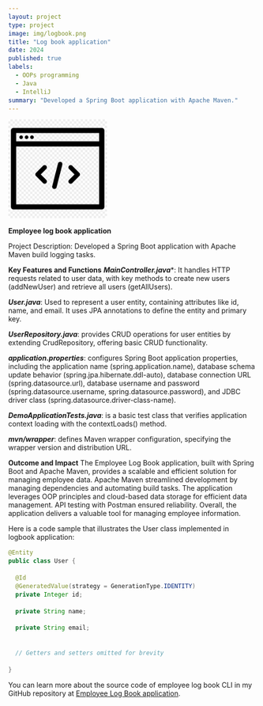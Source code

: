 ```yaml
---
layout: project
type: project
image: img/logbook.png
title: "Log book application"
date: 2024
published: true
labels:
  - OOPs programming
  - Java
  - IntelliJ
summary: "Developed a Spring Boot application with Apache Maven."
---
```


<div class="text-center p-4">
  <img width="200px" src="../img/cli.png" class="img-thumbnail" >
</div>

**Employee log book application**

Project Description:
Developed a Spring Boot application with Apache Maven build logging tasks.

**Key Features and Functions**
***MainController.java****: It handles HTTP requests related to user data, with key methods to create new users (addNewUser) and retrieve all users (getAllUsers).

***User.java***: Used to represent a user entity, containing attributes like id, name, and email. It uses JPA annotations to define the entity and primary key.

***UserRepository.java***: provides CRUD operations for user entities by extending CrudRepository, offering basic CRUD functionality.

***application.properties***: configures Spring Boot application properties, including the application name (spring.application.name), database schema update behavior (spring.jpa.hibernate.ddl-auto), database connection URL (spring.datasource.url), database username and password (spring.datasource.username, spring.datasource.password), and JDBC driver class (spring.datasource.driver-class-name).

***DemoApplicationTests.java***: is a basic test class that verifies application context loading with the contextLoads() method.

***mvn/wrapper***: defines Maven wrapper configuration, specifying the wrapper version and distribution URL.

**Outcome and Impact**
The Employee Log Book application, built with Spring Boot and Apache Maven, provides a scalable and efficient solution for managing employee data. Apache Maven streamlined development by managing dependencies and automating build tasks. The application leverages OOP principles and cloud-based data storage for efficient data management. API testing with Postman ensured reliability. Overall, the application delivers a valuable tool for managing employee information.

Here is a code sample that illustrates the User class implemented in logbook application:

```java
@Entity
public class User {

  @Id
  @GeneratedValue(strategy = GenerationType.IDENTITY)
  private Integer id;

  private String name;

  private String email;   


  // Getters and setters omitted for brevity

}
```

You can learn more about the source code of employee log book CLI in my GitHub repository at [Employee Log Book application](https://github.com/vmantrip762000/Springboot-management-application).
